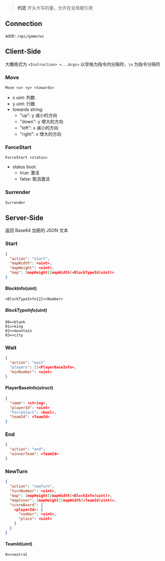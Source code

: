 > **约定**
> 开头大写的量，允许在全局被引用

## Connection
addr:  `/api/game/ws`

## Client-Side
大概格式为 `<Instruction> <...Args>`
以空格为指令内分隔符，`\n` 为指令分隔符
### Move
`Move <x> <y> <towards>`
- x uint: 列数
- y uint: 行数
- towards string:
  - "up": y 减小的方向
  - "down": y 增大的方向
  - "left": x 减小的方向
  - "right": x 增大的方向
### ForceStart
`ForceStart <status>`
- status bool:
  - true: 激活
  - false: 取消激活
### Surrender
`Surrender`

## Server-Side
返回 Base64 加密的 JSON 文本
### Start
```json
{
  "action": "start",
  "mapWidth": <uint>,
  "mapHeight": <uint>,
  "map": [mapHeight][mapWidth]<BlockTypeId(uint)>
}
```
#### BlockInfo(uint)
`<BlockTypeInfo{2}><Number>`
##### BlockTypeInfo(uint)
```
00=>blank
01=>king
02=>mountain
03=>city
```

### Wait
```json
{
  "action": "wait"
  "players": []<PlayerBaseInfo>,
  "minNumber": <uint>
}
```
#### PlayerBaseInfo(struct)
```json
{
  "name": <string>,
  "playerId": <uint>
  "forceStart": <bool>,
  "teamId": <TeamId>
}
```

### End
```json
{
  "action": "end",
  "winnerTeam": <TeamId>
}
```

### NewTurn
```json
{
  "action": "newTurn",
  "turnNumber": <uint>,
  "map": [mapHeight][mapWidth]<BlockInfo(uint)>,
  "mapCover": [mapHeight][mapWidth]<TeamId(uint)>,
  "scoreBoard": {
    <playerId>: {
      "number": <uint>,
      "place": <uint>
    }
  }
}
```
#### TeamId(uint)
```
0=>neutral
```

